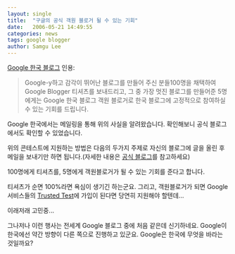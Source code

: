 ```yaml
---
layout: single
title:  "구글의 공식 객원 블로거 될 수 있는 기회"
date:   2006-05-21 14:49:55
categories: news
tags: google blogger
author: Samgu Lee
---
```

[Google 한국 블로그](http://googlekoreablog.blogspot.com/2006/05/google.html) 인용:

> Google-y하고 감각이 뛰어난 블로그를 만들어 주신 분들100명을 채택하여 Google Blogger 티셔츠를 보내드리고, 그 중 가장 멋진 블로그를 만들어준 5명에게는 Google 한국 블로그 객원 블로거로 한국 블로그에 고정적으로 참여하실 수 있는 기회를 드립니다.

Google 한국에서는 메일링을 통해 위의 사실을 알려왔습니다. 확인해보니 공식 블로그에서도 확인할 수 있었습니다.

위의 콘테스트에 지원하는 방법은 다음의 두가지 주제로 자신의 블로그에 글을 올린 후 메일을 보내기만 하면 됩니다.(자세한 내용은 [공식 블로그](http://googlekoreablog.blogspot.com/2006/05/google.html)를 참고하세요)

100명에게 티셔츠를, 5명에게 객원블로거가 될 수 있는 기회를 준다고 합니다.

티셔츠가 순면 100%라면 욕심이 생기긴 하는군요. 그리고, 객원블로거가 되면 Google 서비스들의 [Trusted Test](http://www.palgle.com/index.php/trusted_tester_faq/2006/03/09/)에 가입이 된다면 당연히 지원해야 할텐데...

이래저래 고민중...

그나저나 이런 행사는 전세계 Google 블로그 중에 처음 같은데 신기하네요. Google이 한국에선 약간 방향이 다른 쪽으로 진행하고 있군요. Google은 한국에 무엇을 바라는 것일까요?
